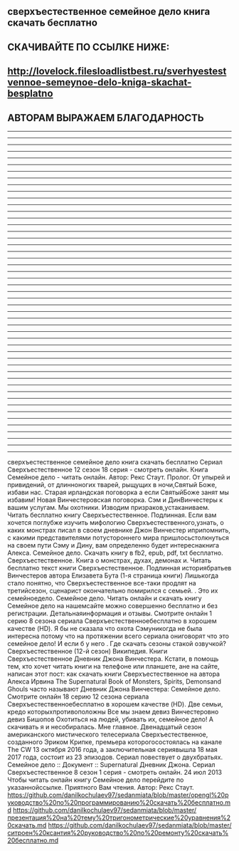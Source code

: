 сверхъестественное семейное дело книга скачать бесплатно
--------------------------------------------------
СКАЧИВАЙТЕ ПО ССЫЛКЕ НИЖЕ:
--------------------------------------------------
http://lovelock.filesloadlistbest.ru/sverhyestestvennoe-semeynoe-delo-kniga-skachat-besplatno
--------------------------------------------------
АВТОРАМ ВЫРАЖАЕМ БЛАГОДАРНОСТЬ
--------------------------------------------------
--------------------------------------------------
--------------------------------------------------
--------------------------------------------------
--------------------------------------------------
--------------------------------------------------
--------------------------------------------------
--------------------------------------------------
--------------------------------------------------
--------------------------------------------------
--------------------------------------------------
--------------------------------------------------
--------------------------------------------------
--------------------------------------------------
--------------------------------------------------
--------------------------------------------------
--------------------------------------------------
--------------------------------------------------
--------------------------------------------------
--------------------------------------------------
--------------------------------------------------
--------------------------------------------------
--------------------------------------------------
--------------------------------------------------
--------------------------------------------------
--------------------------------------------------
--------------------------------------------------
--------------------------------------------------
--------------------------------------------------
--------------------------------------------------
--------------------------------------------------
--------------------------------------------------
--------------------------------------------------
--------------------------------------------------
--------------------------------------------------
--------------------------------------------------
--------------------------------------------------
--------------------------------------------------
--------------------------------------------------
--------------------------------------------------
--------------------------------------------------
--------------------------------------------------
--------------------------------------------------
--------------------------------------------------
--------------------------------------------------
--------------------------------------------------
--------------------------------------------------
--------------------------------------------------
--------------------------------------------------
--------------------------------------------------
сверхъестественное семейное дело книга скачать бесплатно Сериал Сверхъестественное 12 сезон 18 серия - смотреть онлайн. Книга Семейное дело - читать онлайн. Автор: Рекс Стаут. Пролог. От упырей и привидений, от длинноногих тварей, рыщущих в ночи,Святый Боже, избави нас.  Старая ирландская поговорка а если СвятыйБоже занят  мы избавим!  Новая Винчестеровская поговорка. Сэм и ДинВинчестеры к вашим услугам. Мы охотники. Изводим призраков,устаканиваем. Читать бесплатно книгу Сверхъестественное. Подлинная. Если вам хочется поглубже изучить мифологию Сверхъестественного,узнать, о каких монстрах писал в своем дневнике Джон Винчестер иприпомнить, с какими представителями потустороннего мира пришлосьстолкнуться на своем пути Сэму и Дину, вам определенно будет интереснакнига Алекса. Семейное дело. Скачать книгу в fb2, epub, pdf, txt бесплатно. Сверхъестественное. Книга о монстрах, духах, демонах и. Читать бесплатно текст книги Сверхъестественное. Подлинная историябратьев Винчестеров автора Елизавета Бута (1-я страница книги)  Лишькогда стало понятно, что Сверхъестественное все-таки продлят на третийсезон, сценарист окончательно помирился с семьей. . Это их семейноедело. Семейное дело. Читать онлайн и скачать книгу Семейное дело на нашемсайте можно совершенно бесплатно и без регистрации. Детальнаяинформация и отзывы. Смотрите онлайн 1 серию 8 сезона сериала Сверхъестественноебесплатно в хорошем качестве (HD).  Я бы не сказала что охота Сэмуникогда не была интересна потому что на протяжении всего сериала ониговорят что это семейное дело! И если б у него . Где скачать сезоны стакой озвучкой?
Сверхъестественное (12-й сезон)  Википедия. Книги Сверхъестественное Дневник Джона Винчестера. Кстати, в помощь тем, кто хочет читать книги на телефоне или планшете, ане на сайте, написан этот пост: как скачать книги Сверхъестественное на автора Алекса Ирвина The Supernatural Book of Monsters, Spirits, Demonsand Ghouls часто называют Дневник Джона Винчестера: Семейное дело. Смотрите онлайн 18 серию 12 сезона сериала Сверхъестественноебесплатно в хорошем качестве (HD).  Две семьи, кредо которыхпротивоположны Все мы знаем девиз Винчестеровно девиз Бишопов Охотиться на людей, убивать их, семейное дело!  А скачивать я и несобиралась. Мне главное. Двенадцатый сезон американского мистического телесериала Сверхъестественное, созданного Эриком Крипке, премьера которогосостоялась на канале The CW 13 октября 2016 года, а заключительная сериявышла 18 мая 2017 года, состоит из 23 эпизодов. Сериал повествует о двухбратьях. Семейное дело :: Документ :: Supernatural  Дневник Джона. Сериал Сверхъестественное 8 сезон 1 серия - смотреть онлайн. 24 июл 2013  Чтобы читать онлайн книгу  Семейное дело  перейдите по указаннойссылке. Приятного Вам чтения. Автор: Рекс Стаут.
https://github.com/danilkochulaev97/sedanmiata/blob/master/opengl%20руководство%20по%20программированию%20скачать%20бесплатно.md
https://github.com/danilkochulaev97/sedanmiata/blob/master/презентация%20на%20тему%20тригонометрические%20уравнения%20скачать.md
https://github.com/danilkochulaev97/sedanmiata/blob/master/ситроен%20ксантия%20руководство%20по%20ремонту%20скачать%20бесплатно.md